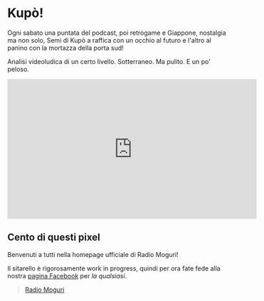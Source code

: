 # Kupò!

Ogni sabato una puntata del podcast, poi retrogame e Giappone, nostalgia ma non solo, Semi di Kupò a raffica con un occhio al futuro e l'altro al panino con la mortazza della porta sud!

Analisi videoludica di un certo livello. Sotterraneo. Ma pulito. E un po' peloso.

<iframe width="560" height="315" src="https://www.youtube.com/embed/OrO1WUqL1Q4" frameborder="0" allow="autoplay; encrypted-media" allowfullscreen></iframe>

## Cento di questi pixel

Benvenuti a tutti nella homepage ufficiale di Radio Moguri!

Il sitarello è rigorosamente work in progress, quindi per ora fate fede alla nostra [pagina Facebook](https://www.facebook.com/radiomoguri/) per _la qualsiasi_.

<div class="fb-page" data-href="https://www.facebook.com/radiomoguri/" data-tabs="timeline" data-width="500" data-small-header="false" data-adapt-container-width="true" data-hide-cover="false" data-show-facepile="true"><blockquote cite="https://www.facebook.com/radiomoguri/" class="fb-xfbml-parse-ignore"><a href="https://www.facebook.com/radiomoguri/">Radio Moguri</a></blockquote></div>
